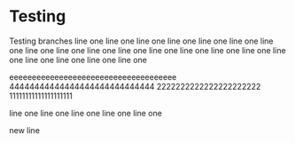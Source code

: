# Testing
Testing branches 
line one line one line one line one line one 
line one line one line one line one line one 
line one line one line one line one line one 
line one line one line one line one line one 

eeeeeeeeeeeeeeeeeeeeeeeeeeeeeeeeeeeee
44444444444444444444444444444
2222222222222222222222
11111111111111111111

line one line one line one line one line one 



new line
